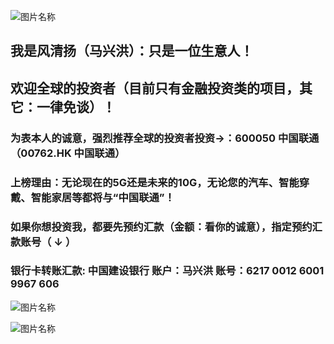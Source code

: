  
 ![图片名称](https://ss3.bdstatic.com/70cFv8Sh_Q1YnxGkpoWK1HF6hhy/it/u=3089020702,3750714117&fm=11&gp=0.jpg)

##  我是风清扬（马兴洪）：只是一位生意人！

##  欢迎全球的投资者（目前只有金融投资类的项目，其它：一律免谈）！

### 为表本人的诚意，强烈推荐全球的投资者投资->：600050 中国联通（00762.HK 中国联通）

### 上榜理由：无论现在的5G还是未来的10G，无论您的汽车、智能穿戴、智能家居等都将与“中国联通”！


                                 
### 如果你想投资我，都要先预约汇款（金额：看你的诚意），指定预约汇款账号（ ↓ ） 

### 银行卡转账汇款: 中国建设银行 账户：马兴洪  账号：6217 0012 6001 9967 606   

![图片名称](http://tu.tingclass.net/uploads/2014/1223/20141223110943966.jpg)

![图片名称](http://pic.dbw.cn/0/03/98/05/3980571_949139.jpg)
 
